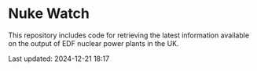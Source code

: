 # Nuke Watch

This repository includes code for retrieving the latest information available on the output of EDF nuclear power plants in the UK.

Last updated: 2024-12-21 18:17